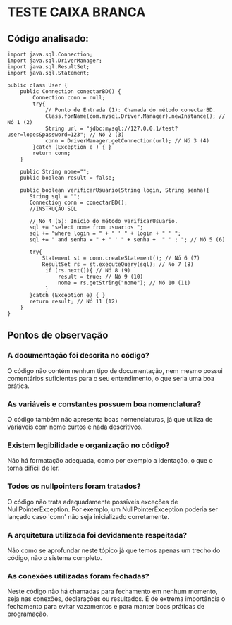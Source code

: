 # TESTE CAIXA BRANCA

## Código analisado:
```
import java.sql.Connection;
import java.sql.DriverManager;
import java.sql.ResultSet;
import java.sql.Statement;

public class User {
    public Connection conectarBD() {
        Connection conn = null;
        try{
            // Ponto de Entrada (1): Chamada do método conectarBD.
            Class.forName(com.mysql.Driver.Manager).newInstance(); // Nó 1 (2)
            String url = "jdbc:mysql://127.0.0.1/test?user=lopes&password=123"; // Nó 2 (3)
            conn = DriverManager.getConnection(url); // Nó 3 (4)
        }catch (Exception e ) { }
        return conn;
    }
    
    public String nome="";
    public boolean result = false;
    
    public boolean verificarUsuario(String login, String senha){
       String sql = "";
       Connection conn = conectarBD();
       //INSTRUÇÃO SQL
       
       // Nó 4 (5): Início do método verificarUsuario.
       sql += "select nome from usuarios ";
       sql += "where login = " + " ' " + login + " ' ";
       sql += " and senha = " + " ' " + senha +  " ' ; "; // Nó 5 (6)
       
       try{
           Statement st = conn.createStatement(); // Nó 6 (7)
           ResultSet rs = st.executeQuery(sql); // Nó 7 (8)
            if (rs.next()){ // Nó 8 (9)
                result = true; // Nó 9 (10)
                nome = rs.getString("nome"); // Nó 10 (11)
            }
       }catch (Exception e) { }
       return result; // Nó 11 (12)
    }
}

```

## Pontos de observação

### A documentação foi descrita no código?
O código não contém nenhum tipo de documentação, nem mesmo possui comentários suficientes para o seu entendimento, o que seria uma boa prática.

### As variáveis e constantes possuem boa nomenclatura?
O código também não apresenta boas nomenclaturas, já que utiliza de variáveis com nome curtos e nada descritivos.

### Existem legibilidade e organização no código?
Não há formatação adequada, como por exemplo a identação, o que o torna difícil de ler.

### Todos os nullpointers foram tratados?
O código não trata adequadamente possíveis exceções de NullPointerException. Por exemplo, um NullPointerException poderia ser lançado caso 'conn' não seja inicializado corretamente.

### A arquitetura utilizada foi devidamente respeitada?
Não como se aprofundar neste tópico já que temos apenas um trecho do código, não o sistema completo.

### As conexões utilizadas foram fechadas?
Neste código não há chamadas para fechamento em nenhum momento, seja nas conexões, declarações ou resultados. É de extrema importância o fechamento para evitar vazamentos e para manter boas práticas de programação. 
